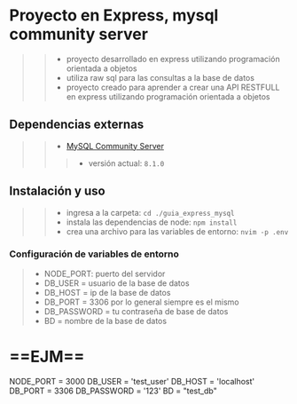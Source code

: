 # Proyecto en Express, mysql community server
>>- proyecto desarrollado en express utilizando programación orientada a objetos 
>>- utiliza raw sql para las consultas a la base de datos 
>>- proyecto creado para aprender a crear una API RESTFULL en express utilizando programación orientada a objetos 

## Dependencias externas
>>- [MySQL Community Server](https://dev.mysql.com/downloads/mysql/)
>>>- versión actual: `8.1.0`

## Instalación y uso
>>- ingresa a la carpeta: `cd ./guia_express_mysql` 
>>- instala las dependencias de node: `npm install`
>>- crea una archivo para las variables de entorno: `nvim -p .env` 
### Configuración de variables de entorno 
>- NODE_PORT: puerto del servidor
>- DB_USER = usuario de la base de datos
>- DB_HOST = ip de la base de datos
>- DB_PORT = 3306 por lo general siempre es el mismo
>- DB_PASSWORD = tu contraseña de base de datos
>- BD = nombre de la base de datos

# ==EJM==
NODE_PORT = 3000
DB_USER = 'test_user'
DB_HOST = 'localhost'
DB_PORT = 3306
DB_PASSWORD = '123'
BD = "test_db"
